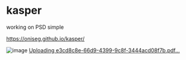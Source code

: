 # kasper
working on PSD simple 


https://oniseg.github.io/kasper/

![image](https://user-images.githubusercontent.com/35266228/207603456-c75b6c1e-b9bb-472b-99db-c800049708cc.png)
[Uploading e3cd8c8e-66d9-4399-9c8f-3444acd08f7b.pdf…]()

